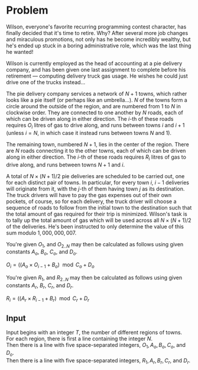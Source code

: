 # Problem

Wilson, everyone's favorite recurring programming contest character, has finally decided that it's time to retire. Why? After several more job changes and miraculous promotions, not only has he become incredibly wealthy, but he's ended up stuck in a boring administrative role, which was the last thing he wanted!

Wilson is currently employed as the head of accounting at a pie delivery company, and has been given one last assignment to complete before his retirement — computing delivery truck gas usage. He wishes he could just drive one of the trucks instead...

The pie delivery company services a network of $N + 1$ towns, which rather looks like a pie itself (or perhaps like an umbrella...). $N$ of the towns form a circle around the outside of the region, and are numbered from $1$ to $N$ in clockwise order. They are connected to one another by $N$ roads, each of which can be driven along in either direction. The $i$-th of these roads requires $O_i$ litres of gas to drive along, and runs between towns $i$ and $i + 1$ (unless $i = N$, in which case it instead runs between towns $N$ and $1$).

The remaining town, numbered $N + 1$, lies in the center of the region. There are $N$ roads connecting it to the other towns, each of which can be driven along in either direction. The $i$-th of these roads requires $R_i$ litres of gas to drive along, and runs between towns $N + 1$ and $i$.

A total of $N \times (N + 1) / 2$ pie deliveries are scheduled to be carried out, one for each distinct pair of towns. In particular, for every town $i$, $i - 1$ deliveries will originate from it, with the $j$-th of them having town $j$ as its destination. The truck drivers will have to pay the gas expenses out of their own pockets, of course, so for each delivery, the truck driver will choose a sequence of roads to follow from the initial town to the destination such that the total amount of gas required for their trip is minimized. Wilson's task is to tally up the total amount of gas which will be used across all $N \times (N + 1) / 2$ of the deliveries. He's been instructed to only determine the value of this sum modulo $1,000,000,007$.

You're given $O_1$, and $O_{2..N}$ may then be calculated as follows using given constants $A_o$, $B_o$, $C_o$, and $D_o$.

$O_i = ((A_o \times O_{i-1} + B_o) \mod C_o + D_o$

You're given $R_1$, and $R_{2..N}$ may then be calculated as follows using given constants $A_r$, $B_r$, $C_r$, and $D_r$.

$R_i = ((A_r \times R_{i-1} + B_r) \mod C_r + D_r$

## Input

Input begins with an integer $T$, the number of different regions of towns.  
For each region, there is first a line containing the integer $N$.  
Then there is a line with five space-separated integers, $O_1, A_o, B_o, C_o,$ and $D_o$.  
Then there is a line with five space-separated integers, $R_1, A_r, B_r, C_r,$ and $D_r$.
